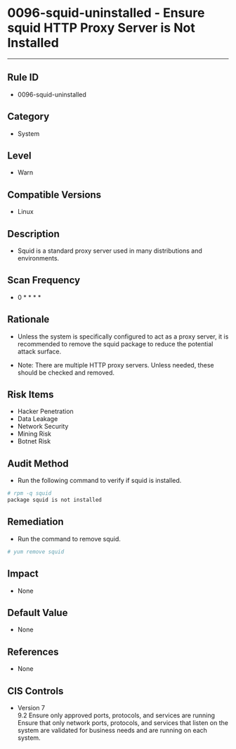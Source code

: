 # 0096-squid-uninstalled - Ensure squid HTTP Proxy Server is Not Installed
---

## Rule ID

- 0096-squid-uninstalled


## Category

- System


## Level

- Warn


## Compatible Versions

- Linux


## Description

- Squid is a standard proxy server used in many distributions and environments.


## Scan Frequency

- 0 * * * *


## Rationale

- Unless the system is specifically configured to act as a proxy server, it is recommended to remove the squid package to reduce the potential attack surface.

- Note: There are multiple HTTP proxy servers. Unless needed, these should be checked and removed.


## Risk Items

- Hacker Penetration
- Data Leakage
- Network Security
- Mining Risk
- Botnet Risk


## Audit Method

- Run the following command to verify if squid is installed.

```bash
# rpm -q squid
package squid is not installed
```


## Remediation

- Run the command to remove squid.
```bash
# yum remove squid
```


## Impact

- None


## Default Value

- None


## References

- None


## CIS Controls

- Version 7<br>
    9.2 Ensure only approved ports, protocols, and services are running<br>
       Ensure that only network ports, protocols, and services that listen on the system are validated for business needs and are running on each system.